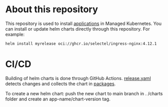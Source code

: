 # About this repository

This repository is used to install [applications](https://docs.selectel.ru/managed-kubernetes/clusters/applications/) in Managed Kubernetes. You can install or update helm charts directly through this repository. For example:
```bash
helm install myrelease oci://ghcr.io/selectel/ingress-nginx:4.12.1
```

# CI/CD

Building of helm charts is done through GitHub Actions. 
[release.yaml](https://github.com/selectel/mks-charts/blob/main/.github/workflows/release.yml) detects changes and collects the chart in [packages](https://github.com/orgs/selectel/packages?repo_name=mks-charts).

To create a new helm chart: push the new chart to main branch in . /charts folder and create an app-name/chart-version tag.
